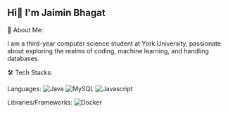 ## Hi👋 I'm Jaimin Bhagat

💫 About Me:

I am a third-year computer science student at York University, passionate about exploring the realms of coding, machine learning, and handling databases.



🛠️ Tech Stacks:

Languages:
![Java](https://img.shields.io/badge/Java-ED8B00?style=for-the-badge&logo=java&logoColor=white)
![MySQL](https://img.shields.io/badge/MySQL-4479A1?style=for-the-badge&logo=mysql&logoColor=white)
![Javascript](https://img.shields.io/badge/logo-javascript-blue?logo=javascript)


Libraries/Frameworks:
![Docker](https://img.shields.io/badge/Docker-2496ED?style=for-the-badge&logo=docker&logoColor=white)

